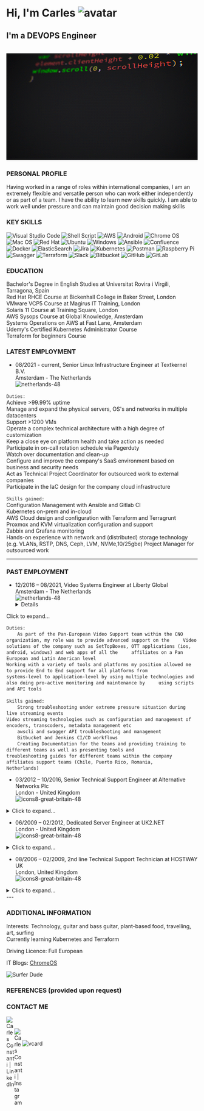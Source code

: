 #  Hi, I'm Carles ![avatar](https://images.weserv.nl/?url=avatars.githubusercontent.com/u/567380?v=4&h=40&w=40&fit=cover&mask=circle&maxage=7d)
## I'm a DEVOPS Engineer
&nbsp;
<img src="giph_banner.gif" width="990" height="280" />


### PERSONAL PROFILE
Having worked in a range of roles within international companies, I am an extremely flexible and versatile person who can work either independently or as part of a team. I have the ability to learn new skills quickly. I am able to work well under pressure and can maintain good decision making skills

### KEY SKILLS 
![Visual Studio Code](https://img.shields.io/badge/Visual%20Studio%20Code-0078d7.svg?style=for-the-badge&logo=visual-studio-code&logoColor=white)
![Shell Script](https://img.shields.io/badge/shell_script-%23121011.svg?style=for-the-badge&logo=gnu-bash&logoColor=white)
![AWS](https://img.shields.io/badge/AWS-%23FF9900.svg?style=for-the-badge&logo=amazon-aws&logoColor=white)
![Android](https://img.shields.io/badge/Android-3DDC84?style=for-the-badge&logo=android&logoColor=white)
![Chrome OS](https://img.shields.io/badge/chrome%20os-3d89fc?style=for-the-badge&logo=google%20chrome&logoColor=white)
![Mac OS](https://img.shields.io/badge/mac%20os-000000?style=for-the-badge&logo=macos&logoColor=F0F0F0)
![Red Hat](https://img.shields.io/badge/Red%20Hat-EE0000?style=for-the-badge&logo=redhat&logoColor=white)
![Ubuntu](https://img.shields.io/badge/Ubuntu-E95420?style=for-the-badge&logo=ubuntu&logoColoColor=white)
![Windows](https://img.shields.io/badge/Windows-0078D6?style=for-the-badge&logo=windows&logoColor=white)
![Ansible](https://img.shields.io/badge/ansible-%231A1918.svg?style=for-the-badge&logo=ansible&logoColor=white)
![Confluence](https://img.shields.io/badge/confluence-%23172BF4.svg?style=for-the-badge&logo=confluence&logoColor=white)
![Docker](https://img.shields.io/badge/docker-%230db7ed.svg?style=for-the-badge&logo=docker&logoColor=white)
![ElasticSearch](https://img.shields.io/badge/-ElasticSearch-005571?style=for-the-badge&logo=elasticsearch)
![Jira](https://img.shields.io/badge/jira-%230A0FFF.svg?style=for-the-badge&logo=jira&logoColor=white)
![Kubernetes](https://img.shields.io/badge/kubernetes-%23326ce5.svg?style=for-the-badge&logo=kubernetes&logoColor=white)
![Postman](https://img.shields.io/badge/Postman-FF6C37?style=for-the-badge&logo=postman&logoColor=white)
![Raspberry Pi](https://img.shields.io/badge/-RaspberryPi-C51A4A?style=for-the-badge&logo=Raspberry-Pi)
![Swagger](https://img.shields.io/badge/-Swagger-%23Clojure?style=for-the-badge&logo=swagger&logoColor=white)
![Terraform](https://img.shields.io/badge/terraform-%235835CC.svg?style=for-the-badge&logo=terraform&logoColor=white)
![Slack](https://img.shields.io/badge/Slack-4A154B?style=for-the-badge&logo=slack&logoColor=white)
![Bitbucket](https://img.shields.io/badge/bitbucket-%230047B3.svg?style=for-the-badge&logo=bitbucket&logoColor=white)
![GitHub](https://img.shields.io/badge/github-%23121011.svg?style=for-the-badge&logo=github&logoColor=white)
![GitLab](https://img.shields.io/badge/gitlab-%23181717.svg?style=for-the-badge&logo=gitlab&logoColor=white)


### EDUCATION
Bachelor's Degree in English Studies at Universitat Rovira i Virgili, Tarragona, Spain \
Red Hat RHCE Course at Bickenhall College in Baker Street, London \
VMware VCP5 Course at Magirus IT Training, London \
Solaris 11 Course at Training Square, London \
AWS Sysops Course at Global Knowledge, Amsterdam \
Systems Operations on AWS at Fast Lane, Amsterdam \
Udemy's Certified Kubernetes Administrator Course \
Terraform for beginners Course



### LATEST EMPLOYMENT
- 08/2021 - current, Senior Linux Infrastructure Engineer at Textkernel B.V. \
    Amsterdam - The Netherlands \
    ![netherlands-48](https://user-images.githubusercontent.com/567380/159275409-433cee3c-b6a6-4d6a-aec5-792146a67a91.png)


```Duties:``` \
    Achieve >99.99% uptime \
    Manage and expand the physical servers, OS's and networks in multiple datacenters \
    Support >1200 VMs \
    Operate a complex technical architecture with a high degree of customization \
    Keep a close eye on platform health and take action as needed \
    Participate in on-call rotation schedule via Pagerduty \
    Watch over documentation and clean-up \
    Configure and improve the company's SaaS environment based on business and security needs \
    Act as Technical Project Coordinator for outsourced work to external companies \
    Participate in the IaC design for the company cloud infrastructure


```Skills gained:``` \
    Configuration Management with Ansible and Gitlab CI \
    Kubernetes on-prem and in-cloud \
    AWS Cloud design and configuration with Terraform and Terragrunt \
    Proxmox and KVM virtualization configuration and support \
    Zabbix and Grafana monitoring \
    Hands-on experience with network and (distributed) storage technology (e.g. VLANs, RSTP, DNS, Ceph, LVM, NVMe,10/25gbe)
    Project Manager for outsourced work

---
### PAST EMPLOYMENT
- 12/2016 – 08/2021, Video Systems Engineer at Liberty Global \
Amsterdam - The Netherlands \
![netherlands-48](https://user-images.githubusercontent.com/567380/159275905-49b0e866-b015-4cd7-bd15-8a14e085de59.png) <details>
<summary>Click to expand...</summary>

	Duties:
    	As part of the Pan-European Video Support team within the CNO organization, my role was to provide advanced support on the 	   Video solutions of the company such as SetTopBoxes, OTT applications (ios, android, windows) and web apps of all the 	affiliates on a Pan European and Latin American level 
	Working with a variety of tools and platforms my position allowed me to provide End to End support for all platforms from
	systems-level to application-level by using multiple technologies and also doing pro-active monitoring and maintenance by 	  using scripts and API tools

	Skills gained:
    	Strong troubleshooting under extreme pressure situation during live streaming events
	Video streaming technologies such as configuration and management of encoders, transcoders, metadata management etc
    	awscli and swagger API troubleshooting and management
    	Bitbucket and Jenkins CI/CD workflows
    	Creating Documentation for the teams and providing training to different teams as well as presenting tools and 			troubleshooting guides for different teams within the company affiliates support teams (Chile, Puerto Rico, Romania, 		Netherlands)
</details>

	
- 03/2012 – 10/2016, Senior Technical Support Engineer at Alternative Networks Plc \
London - United Kingdom \
![icons8-great-britain-48](https://user-images.githubusercontent.com/567380/159276136-c501abc0-a17b-4b6e-b46b-4f51a2f374c5.png) 

<details>
<summary>Click to expand...</summary>
    
	```Duties:```
  	Working in the Technical Operations – Customer Operations Department I provided support dedicated to maintaining service 	 within agreed service levels to Alternative Networks customers 24x7, 365 days per year as part of the Shift Team. I 		gained considerable experience working with various troubleshooting and performance tools and proven methodology to identify 	     root causes

	```Skills gained:```
  	Familiarity with ITILv3, ISO20000 and ISO27000 Industry Standards
	Strong analytical skills in multi-vendor environments
	Strong technical knowledge in multiple disciplines (Microsoft, Citrix, Oracle, UNIX / Linux, Firewalls, LoadBalancers, 	             VMware, Storage)
	Ability to manage incidents through to resolution
	Communication with 3rd parties, vendors and managers as needed (Conference Calls and Incident Management)
	P2V migrations
	Storage Technologies (EMC and NetApp)
	Windows server 2003, 2008 and 2012 management
	Oracle Solaris 10 management and user administration
	VMware ESXi 5.1, Citrix XenServer Enterprise 6.5 and  Apache Cloudstack
	Active directory 
	SQL server 2008 and 2012
	Extensive support for Network devices (CheckPoint, Juniper, F5, Cisco, Brocade)
	Backups and Restores with Symantec NetBackup, NetApp VSC and snapshots, VEEAM
	Security Patching (using Kaseya and Lumension Patchlink)
</details>


- 06/2009 – 02/2012, Dedicated Server Engineer at UK2.NET \
London - United Kingdom \
![icons8-great-britain-48](https://user-images.githubusercontent.com/567380/159276329-f97aff36-044c-4fa1-b5cd-3dd8c8244797.png)

<details>
<summary>Click to expand...</summary>

	```Duties:```
	Working in a Datacenter in London, dealing with a broad range of ISP issues, including setting up / giving support for 		dedicated servers and VPSs (both Virtuozzo and Xen Cloud platforms) mainly linux servers but also Windows 2003 and 2008 	servers as well as VMware 4.1 cloud platform.
	Configuring VPS and licensing / installing control panels (cPanel, Webmin, ISP Manager, Plesk), setting up Firewalls (Cisco 	    PIX, CSF, Pfsense, iptables) ssh troubleshooting. Postfix and Exim mailserver troubleshooting
	Building new servers (both physically for UK2 customers and remotely via Softlayer portal for Midphase / 10TB customers), 	  setting up network, hostnames, and cabling in the datacenters
	Setting up and troubleshooting services (Apache, MySQL, PHP, Wordpress, Joomla etc) for customers, making and restoring 	backups in both VPS platforms, Netvault, migration of VPSs, installing SSL certificates and other DNS related requests
	Setting up Reverse DNS records, monitoring with Nagios

	```Skills gained:```
	Extensive Linux experience with the most common server OS (Redhat, Ubuntu, Debian..)
	Vmware, Virtuozzo and Xen Cloud VPS platforms maintenance and setup
	Extensive use of ssh / shell commands, scp, WinSCP, IPMI setup, KVM console
	Building and maintaining servers in a DC environment
	Cisco switches and router commands
</details>


- 08/2006 – 02/2009, 2nd line Technical Support Technician at HOSTWAY UK \
London, United Kingdom \
![icons8-great-britain-48](https://user-images.githubusercontent.com/567380/159276363-27b56190-63b4-4e26-a0eb-79678593878e.png)

<details>
<summary>Click to expand...</summary>

	```Duties:```
	Working with a broad range of ISP requests from FTP and email client configuration to DNS issues, zonefile management and 	  server-side requirements
	Windows 2000/2003 Server management, IIS 5 and 6 configuration, Virtual Directories and Applications setup in IIS, FTP               configuration, script debugging (html, ASP.NET) and MSSQL database restores and backups, Urchin statistics configuration and         management

	```Skills gained:```
	Windows Server 2000/2003 administration, MSSQL Administration, Linux admin, Mac support, SQL database, Exchange and 		Sharepoint, SSL certificates
	Windows server management for dedicated customers in a SLA contract
</details>
---


### ADDITIONAL INFORMATION
Interests:                 Technology, guitar and bass guitar, plant-based food, travelling, art, surfing \
                           Currently learning Kubernetes and Terraform

Driving Licence:           Full European

IT Blogs:                  [ChromeOS](https://www.linkedin.com/pulse/chromeos-music-from-terminal-tizonia-eq-visualizer-constanti-vazquez/?trackingId=fj5qJ7%2BiQL6gzy6Y%2BQKPqA%3D%3D)

![Surfer Dude](surferdude.png)



### REFERENCES (provided upon request)



### CONTACT ME
<a href="https://www.linkedin.com/in/carlesconstanti/"><img align="left" src="https://raw.githubusercontent.com/yushi1007/yushi1007/main/images/linkedin.svg" alt="Carles Constanti | LinkedIn" width="21px"/></a> 
&nbsp;

 <a href="https://instagram.com/srpayo"><img align="left" src="https://raw.githubusercontent.com/yushi1007/yushi1007/main/images/instagram.svg" alt="Carles Constanti | Instagram" width="21px"/></a> 
 &nbsp;


![vcard](vcard.jpg)


